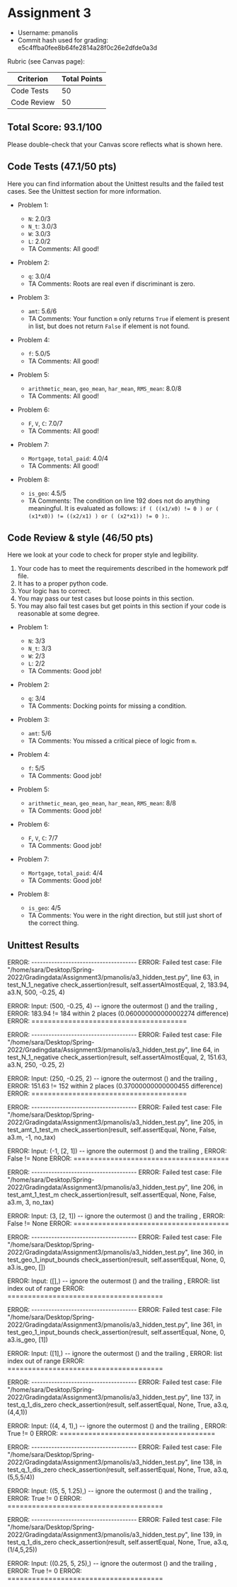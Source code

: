 # Assignment 3

- Username: pmanolis
- Commit hash used for grading: e5c4ffba0fee8b64fe2814a28f0c26e2dfde0a3d

Rubric (see Canvas page):

| Criterion           | Total Points |
| ------------------- | ------------ |
| Code Tests            | 50         |
| Code Review   | 50         |



## Total Score: 93.1/100
Please double-check that your Canvas score reflects what is shown here. 


## Code Tests (47.1/50 pts)
Here you can find information about the Unittest results and the failed test cases. See the Unittest section for more information. 

- Problem 1:
    - `N`: 2.0/3
    - `N_t`: 3.0/3
    - `W`: 3.0/3
    - `L`: 2.0/2
    - TA Comments: All good!

- Problem 2:
    - `q`: 3.0/4
    - TA Comments: Roots are real even if discriminant is zero.

- Problem 3:
    - `amt`: 5.6/6
    - TA Comments: Your function `m` only returns `True` if element is present in list, but does not return `False` if element is not found.

- Problem 4:
    - `f`: 5.0/5
    - TA Comments: All good!


- Problem 5:
    - `arithmetic_mean`, `geo_mean`, `har_mean`, `RMS_mean`: 8.0/8
    - TA Comments: All good!


- Problem 6:
    - `F`, `V`, `C`: 7.0/7
    - TA Comments: All good!


- Problem 7:
    - `Mortgage`, `total_paid`: 4.0/4
    - TA Comments: All good!


- Problem 8:
    - `is_geo`: 4.5/5
    - TA Comments: The condition on line 192 does not do anything meaningful. It is evaluated as follows: `if ( ((x1/x0) != 0 ) or ( (x1*x0)) != ((x2/x1) ) or ( (x2*x1)) != 0 ):`.



## Code Review & style (46/50 pts)

Here we look at your code to check for proper style and legibility.
1. Your code has to meet the requirements described in the homework pdf file.
2. It has to a proper python code.
3. Your logic has to correct.
4. You may pass our test cases but loose points in this section.
5. You may also fail test cases but get points in this section if your code is reasonable at some degree.

- Problem 1:
    - `N`: 3/3
    - `N_t`: 3/3
    - `W`: 2/3
    - `L`: 2/2
    - TA Comments: Good job!

- Problem 2:
    - `q`: 3/4
    - TA Comments: Docking points for missing a condition.

- Problem 3:
    - `amt`: 5/6
    - TA Comments: You missed a critical piece of logic from `m`.

- Problem 4:
    - `f`: 5/5
    - TA Comments: Good job!


- Problem 5:
    - `arithmetic_mean`, `geo_mean`, `har_mean`, `RMS_mean`: 8/8
    - TA Comments: Good job!


- Problem 6:
    - `F`, `V`, `C`: 7/7
    - TA Comments: Good job!


- Problem 7:
    - `Mortgage`, `total_paid`: 4/4
    - TA Comments: Good job!


- Problem 8:
    - `is_geo`: 4/5
    - TA Comments: You were in the right direction, but still just short of the correct thing.


## Unittest Results
ERROR: -------------------------------------
ERROR: Failed test case:   File "/home/sara/Desktop/Spring-2022/Gradingdata/Assignment3/pmanolis/a3_hidden_test.py", line 63, in test_N_1_negative
    check_assertion(result, self.assertAlmostEqual, 2, 183.94, a3.N, 500, -0.25, 4)

ERROR: Input: (500, -0.25, 4) -- ignore the outermost () and the trailing ,
ERROR: 183.94 != 184 within 2 places (0.060000000000002274 difference)
ERROR: ======================================

ERROR: -------------------------------------
ERROR: Failed test case:   File "/home/sara/Desktop/Spring-2022/Gradingdata/Assignment3/pmanolis/a3_hidden_test.py", line 64, in test_N_1_negative
    check_assertion(result, self.assertAlmostEqual, 2, 151.63, a3.N, 250, -0.25, 2)

ERROR: Input: (250, -0.25, 2) -- ignore the outermost () and the trailing ,
ERROR: 151.63 != 152 within 2 places (0.37000000000000455 difference)
ERROR: ======================================

ERROR: -------------------------------------
ERROR: Failed test case:   File "/home/sara/Desktop/Spring-2022/Gradingdata/Assignment3/pmanolis/a3_hidden_test.py", line 205, in test_amt_1_test_m
    check_assertion(result, self.assertEqual, None, False, a3.m, -1, no_tax)

ERROR: Input: (-1, [2, 1]) -- ignore the outermost () and the trailing ,
ERROR: False != None
ERROR: ======================================

ERROR: -------------------------------------
ERROR: Failed test case:   File "/home/sara/Desktop/Spring-2022/Gradingdata/Assignment3/pmanolis/a3_hidden_test.py", line 206, in test_amt_1_test_m
    check_assertion(result, self.assertEqual, None, False, a3.m, 3, no_tax)

ERROR: Input: (3, [2, 1]) -- ignore the outermost () and the trailing ,
ERROR: False != None
ERROR: ======================================

ERROR: -------------------------------------
ERROR: Failed test case:   File "/home/sara/Desktop/Spring-2022/Gradingdata/Assignment3/pmanolis/a3_hidden_test.py", line 360, in test_geo_1_input_bounds
    check_assertion(result, self.assertEqual, None, 0, a3.is_geo, [])

ERROR: Input: ([],) -- ignore the outermost () and the trailing ,
ERROR: list index out of range
ERROR: ======================================

ERROR: -------------------------------------
ERROR: Failed test case:   File "/home/sara/Desktop/Spring-2022/Gradingdata/Assignment3/pmanolis/a3_hidden_test.py", line 361, in test_geo_1_input_bounds
    check_assertion(result, self.assertEqual, None, 0, a3.is_geo, [1])

ERROR: Input: ([1],) -- ignore the outermost () and the trailing ,
ERROR: list index out of range
ERROR: ======================================

ERROR: -------------------------------------
ERROR: Failed test case:   File "/home/sara/Desktop/Spring-2022/Gradingdata/Assignment3/pmanolis/a3_hidden_test.py", line 137, in test_q_1_dis_zero
    check_assertion(result, self.assertEqual, None, True, a3.q, (4,4,1))

ERROR: Input: ((4, 4, 1),) -- ignore the outermost () and the trailing ,
ERROR: True != 0
ERROR: ======================================

ERROR: -------------------------------------
ERROR: Failed test case:   File "/home/sara/Desktop/Spring-2022/Gradingdata/Assignment3/pmanolis/a3_hidden_test.py", line 138, in test_q_1_dis_zero
    check_assertion(result, self.assertEqual, None, True, a3.q, (5,5,5/4))

ERROR: Input: ((5, 5, 1.25),) -- ignore the outermost () and the trailing ,
ERROR: True != 0
ERROR: ======================================

ERROR: -------------------------------------
ERROR: Failed test case:   File "/home/sara/Desktop/Spring-2022/Gradingdata/Assignment3/pmanolis/a3_hidden_test.py", line 139, in test_q_1_dis_zero
    check_assertion(result, self.assertEqual, None, True, a3.q, (1/4,5,25))

ERROR: Input: ((0.25, 5, 25),) -- ignore the outermost () and the trailing ,
ERROR: True != 0
ERROR: ======================================

